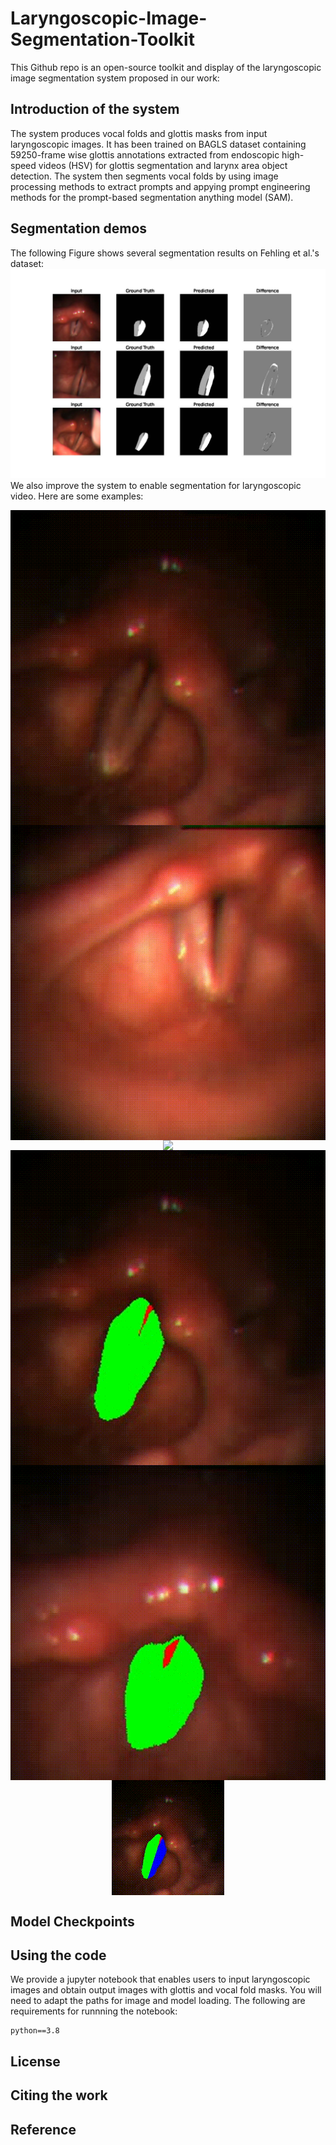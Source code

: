 # Laryngoscopic-Image-Segmentation-Toolkit
This Github repo is an open-source toolkit and display of the laryngoscopic image segmentation system proposed in our work: 

## Introduction of the system
The system produces vocal folds and glottis masks from input laryngoscopic images. It has been trained on BAGLS dataset containing 59250-frame wise glottis annotations extracted from endoscopic high-speed videos (HSV) for glottis segmentation and larynx area object detection. The system then segments vocal folds by using image processing methods to extract prompts and appying prompt engineering methods for the prompt-based segmentation anything model (SAM).
## Segmentation demos
The following Figure shows several segmentation results on Fehling et al.'s dataset:
![Page 1](https://github.com/EEugeneS/Laryngoscopic-Image-Segmentation-Toolkit/blob/main/Demos/results.jpg)
We also improve the system to enable segmentation for laryngoscopic video. Here are some examples: 

<div style="display: flex; justify-content: center; flex-wrap: wrap;">
  <img src="https://github.com/EEugeneS/Laryngoscopic-Image-Segmentation-Toolkit/blob/main/Demos/gif/video_1_tmp.gif">
  <img src="https://github.com/EEugeneS/Laryngoscopic-Image-Segmentation-Toolkit/blob/main/Demos/gif/video_2_tmp.gif">
  <img src="https://github.com/EEugeneS/Laryngoscopic-Image-Segmentation-Toolkit/blob/main/Demos/gif/video_3_tmp.gif">
</div>

<div style="display: flex; justify-content: center; flex-wrap: wrap;">
  <img src="https://github.com/EEugeneS/Laryngoscopic-Image-Segmentation-Toolkit/blob/main/Demos/gif/video_masked_1.gif">
  <img src="https://github.com/EEugeneS/Laryngoscopic-Image-Segmentation-Toolkit/blob/main/Demos/gif/video_masked_2.gif">
  <img src="https://github.com/EEugeneS/Laryngoscopic-Image-Segmentation-Toolkit/blob/main/Demos/gif/video_masked_3.gif">
</div>

## Model Checkpoints

## Using the code
We provide a jupyter notebook that enables users to input laryngoscopic images and obtain output images with glottis and vocal fold masks. You will need to adapt the paths for image and model loading. 
The following are requirements for runnning the notebook:
```
python==3.8
```
## License

## Citing the work

## Reference
